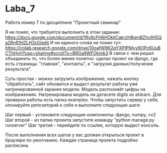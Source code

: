 # Laba_7
Работа номер 7 по дисциплине "Проектный семинар"

Я не понял, что требуется выполнить в этом задании: https://docs.google.com/document/d/1Ry6cFH6HOkjlCakrzH8gmBZhvllH5Qa2RnR1HZLH3z0/edit
И ни единого слова не понял тут: https://colab.research.google.com/drive/10oafW9K2qYXPlPNIyy9OPc6UuBCThHyH?usp=sharing#scrollTo=BRGa9WFOkmb3
В связи с чем решил объединить то, что более менее понятно: сделал проект на django, где есть страницы: "главная", "контакты", и "загрузкя данных/получение результата".

Суть простая - можно загрузить изображение, нажать кнопку "обработать", сайт обновится и выдаст результат работы уже натренированной заранее модели. 
Модель распознаёт цифры на изображениях. Натренирована модель на датасете digits из sklearn. Для проверки работы есть папка examples. Чтобы запустить сервер у себя, 
клонируйте репозиторий к себе и выполните следующие шаги:

Шаг первый - установите следующие компоненты: django, numpy, cv2
Шаг второй - из папки проекта запустите команду "python manage.py runserver"
Шаг третий - перейдите по ссылке, которую выдаст консоль.

После выполнения всех шагов у вас должен открыться проект в браузере по умолчанию. Каждая страница проекта подробно расписана.
